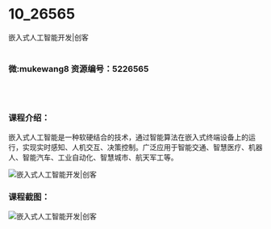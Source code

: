 # 10_26565
嵌入式人工智能开发|创客
<br/></br>
<h3>微:mukewang8 资源编号：5226565</h3>
<br/></br>
<h3>课程介绍：</h3>
<p><a title="查看与 嵌入式人工智能 相关的文章" target="_blank">嵌入式人工智能</a>是一种软硬结合的技术，通过智能算法在嵌入式终端设备上的运行，实现实时感知、人机交互、决策控制。广泛应用于智能交通、智慧医疗、机器人、智能汽车、工业自动化、智慧城市、航天军工等。</p>
<p><img src="https://www.ko996.com/wp-content/uploads/img/2022/09/1-97-300x115.png" alt="嵌入式人工智能开发|创客"></p>
<div class="info-desc">
<h3>课程截图：</h3>
<p><img src="https://www.ko996.com/wp-content/uploads/img/2022/09/2-109.png" alt="嵌入式人工智能开发|创客"></p>


			
</div>
